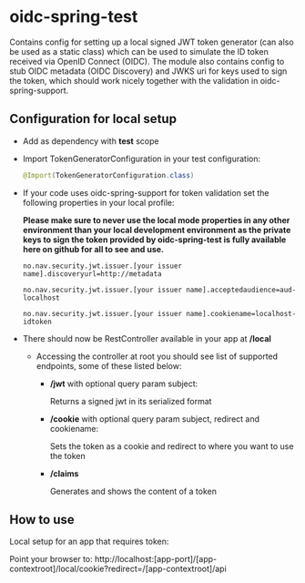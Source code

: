 # oidc-spring-test

Contains config for setting up a local signed JWT token generator (can also be used as a static class) which can be used to simulate the ID token received via OpenID Connect (OIDC). The module also contains config to stub OIDC metadata (OIDC Discovery) and JWKS uri for keys used to sign the token, which should work nicely together with the validation in oidc-spring-support.

## Configuration for local setup

- Add as dependency with **test** scope

- Import TokenGeneratorConfiguration in your test configuration:

  ```java
  @Import(TokenGeneratorConfiguration.class)	
  ```

- If your code uses oidc-spring-support for token validation set the following properties in your local profile:

  **Please make sure to never use the local mode properties in any other environment than your local development environment as the private keys to sign the token provided by oidc-spring-test is fully available here on github for all to see and use.**

  
  `no.nav.security.jwt.issuer.[your issuer name].discoveryurl=http://metadata`
  
  `no.nav.security.jwt.issuer.[your issuer name].acceptedaudience=aud-localhost`
  
  `no.nav.security.jwt.issuer.[your issuer name].cookiename=localhost-idtoken`

- There should now be RestController available in your app at <app-contextroot>**/local**

  - Accessing the controller at root you should see list of supported endpoints, some of these listed below:

    - **/jwt** with optional query param subject: 

      Returns a signed jwt in its serialized format

    - **/cookie** with optional query param subject, redirect and cookiename: 

      Sets the token as a cookie and redirect to where you want to use the token

    - **/claims** 

      Generates and shows the content of a token

## How to use 

Local setup for an app that requires token:

Point your browser to: http://localhost:[app-port]/[app-contextroot]/local/cookie?redirect=/[app-contextroot]/api
